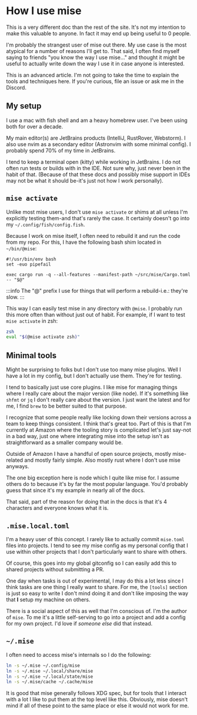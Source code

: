 # How I use mise

This is a very different doc than the rest of the site. It's not my
intention to make this valuable to anyone. In fact it may end up being
useful to 0 people.

I'm probably the strangest user of mise out there. My use case is the
most atypical for a number of reasons I'll get to. That said, I often
find myself saying to friends "you know the way I use mise..." and thought
it might be useful to actually write down the way I use it in case
anyone is interested.

This is an advanced article. I'm not going to take the time to explain
the tools and techniques here. If you're curious, file an issue or ask
me in the Discord.

## My setup

I use a mac with fish shell and am a heavy homebrew user. I've been using
both for over a decade.

My main editor(s) are JetBrains products (IntelliJ, RustRover, Webstorm).
I also use nvim as a secondary editor (Astronvim with some minimal config).
I probably spend 70% of my time in JetBrains.

I tend to keep a terminal open (kitty) while working in JetBrains. I do not
often run tests or builds with in the IDE. Not sure why, just never been
in the habit of that. (Because of that these docs and possibly mise support in
IDEs may not be what it should be-it's just not how I work personally).

## `mise activate`

Unlike most mise users, I don't use `mise activate` or
shims at all unless I'm explicitly testing them-and that's rarely the
case. It certainly doesn't go into my `~/.config/fish/config.fish`.

Because I work on mise itself, I often need to rebuild it and run the code from my repo. For this, I have the following bash shim located in
`~/bin/@mise`:

```fish
#!/usr/bin/env bash
set -euo pipefail

exec cargo run -q --all-features --manifest-path ~/src/mise/Cargo.toml -- "$@"
```

:::info
The "@" prefix I use for things that will perform a rebuild-i.e.: they're slow.
:::

This way I can easily test mise in any directory with `@mise`. I probably
run this more often than without just out of habit. For example, if I want to test `mise activate` in zsh:

```sh
zsh
eval "$(@mise activate zsh)"
```

## Minimal tools

Might be surprising to folks but I don't use too many mise plugins. Well
I have a lot in my config, but I don't actually use them. They're for
testing.

I tend to basically just use core plugins. I like mise for managing
things where I really care about the major version (like node). If it's
something like `shfmt` or `jq` I don't really care about the version.
I just want the latest and for me, I find `brew` to be better suited to
that purpose.

I recognize that some people really like locking down their versions
across a team to keep things consistent. I think that's great too.
Part of this is that I'm currently at Amazon where the tooling story
is complicated let's just say-not in a bad way, just one where
integrating mise into the setup isn't as straightforward as a smaller
company would be.

Outside of Amazon I have a handful of open source projects, mostly
mise-related and mostly fairly simple. Also mostly rust where I don't
use mise anyways.

The one big exception here is node which I quite like mise for. I assume
others do to because it's by far the most popular language. You'd
probably guess that since it's my example in nearly all of the docs.

That said, part of the reason for doing that in the docs is that it's 4
characters and everyone knows what it is.

## `.mise.local.toml`

I'm a heavy user of this concept. I rarely like to actually commit `mise.toml`
files into projects. I tend to see my mise config as my personal config that
I use within other projects that I don't particularly want to share with others.

Of course, this goes into my global gitconfig so I can easily add this to
shared projects without submitting a PR.

One day when tasks is out of experimental, I may do this a lot less since I
think tasks are one thing I really want to share. For me, the `[tools]`
section is just so easy to write I don't mind doing it and don't like
imposing the way that **I** setup my machine on others.

There is a social aspect of this as well that I'm conscious of. I'm
the author of `mise`. To me it's a little self-serving to go into a project
and add a config for my own project. I'd love if _someone else_ did that
instead.

## `~/.mise`

I often need to access mise's internals so I do the following:

```sh
ln -s ~/.mise ~/.config/mise
ln -s ~/.mise ~/.local/share/mise
ln -s ~/.mise ~/.local/state/mise
ln -s ~/.mise/cache ~/.cache/mise
```

It is good that mise generally follows XDG spec, but for tools that I interact
with a lot I like to put them at the top level like this. Obviously,
mise doesn't mind if all of these point to the same place or else it would
not work for me.
